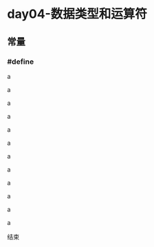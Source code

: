 # day04-数据类型和运算符

## 常量
### #define
































































a

a

a

a

a

a

a

a

a

a

a

a

结束

